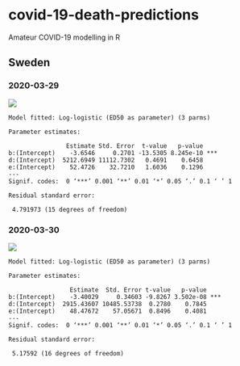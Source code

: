 # covid-19-death-predictions
Amateur COVID-19 modelling in R

## Sweden

### 2020-03-29

[![](https://github.com/joelonsql/covid-19-death-predictions/blob/master/2020-03-29.png?raw=true)](https://rpubs.com/purrpurr/591606)

```
Model fitted: Log-logistic (ED50 as parameter) (3 parms)

Parameter estimates:

                Estimate Std. Error  t-value   p-value    
b:(Intercept)    -3.6546     0.2701 -13.5305 8.245e-10 ***
d:(Intercept)  5212.6949 11112.7302   0.4691    0.6458    
e:(Intercept)    52.4726    32.7210   1.6036    0.1296    
---
Signif. codes:  0 ‘***’ 0.001 ‘**’ 0.01 ‘*’ 0.05 ‘.’ 0.1 ‘ ’ 1

Residual standard error:

 4.791973 (15 degrees of freedom)
```

### 2020-03-30

[![](https://github.com/joelonsql/covid-19-death-predictions/blob/master/2020-03-30.png?raw=true)](https://rpubs.com/purrpurr/591611)

```
Model fitted: Log-logistic (ED50 as parameter) (3 parms)

Parameter estimates:

                 Estimate  Std. Error t-value   p-value    
b:(Intercept)    -3.40029     0.34603 -9.8267 3.502e-08 ***
d:(Intercept)  2915.43607 10485.53738  0.2780    0.7845    
e:(Intercept)    48.47672    57.05671  0.8496    0.4081    
---
Signif. codes:  0 ‘***’ 0.001 ‘**’ 0.01 ‘*’ 0.05 ‘.’ 0.1 ‘ ’ 1

Residual standard error:

 5.17592 (16 degrees of freedom)
```
